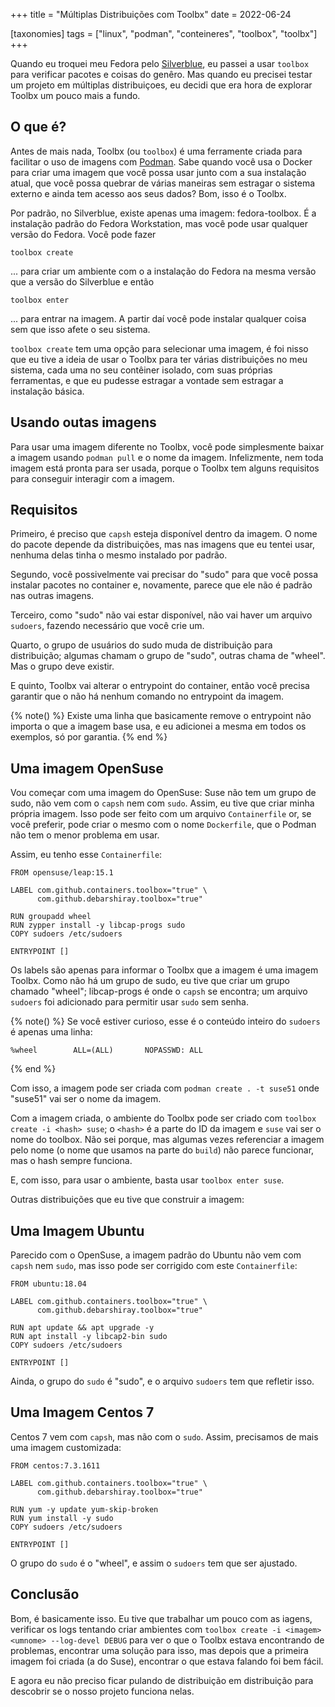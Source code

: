 +++
title = "Múltiplas Distribuições com Toolbx"
date = 2022-06-24

[taxonomies]
tags = ["linux", "podman", "conteineres", "toolbox", "toolbx"]
+++

Quando eu troquei meu Fedora pelo
[Silverblue](https://silverblue.fedoraproject.org/), eu passei a usar `toolbox`
para verificar pacotes e coisas do genêro. Mas quando eu precisei testar um
projeto em múltiplas distribuiçoes, eu decidi que era hora de explorar Toolbx
um pouco mais a fundo.

<!-- more -->

## O que é?

Antes de mais nada, Toolbx (ou `toolbox`) é uma ferramente criada para
facilitar o uso de imagens com  [Podman](https://podman.io/). Sabe quando você
usa o Docker para criar uma imagem que você possa usar junto com a sua
instalação atual, que você possa quebrar de várias maneiras sem estragar o
sistema externo e ainda tem acesso aos seus dados? Bom, isso é o Toolbx.

Por padrão, no Silverblue, existe apenas uma imagem: fedora-toolbox. É a
instalação padrão do Fedora Workstation, mas você pode usar qualquer versão do
Fedora. Você pode fazer

```
toolbox create
```

... para criar um ambiente com o a instalação do Fedora na mesma versão que a
versão do Silverblue e então

```
toolbox enter
```

... para entrar na imagem. A partir daí você pode instalar qualquer coisa sem
que isso afete o seu sistema.

`toolbox create` tem uma opção para selecionar uma imagem, é foi nisso que eu
tive a ideia de usar o Toolbx para ter várias distribuições no meu sistema,
cada uma no seu contêiner isolado, com suas próprias ferramentas, e que eu
pudesse estragar a vontade sem estragar a instalação básica.

## Usando outas imagens

Para usar uma imagem diferente no Toolbx, você pode simplesmente baixar a
imagem usando `podman pull` e o nome da imagem. Infelizmente, nem toda imagem
está pronta para ser usada, porque o Toolbx tem alguns requisitos para
conseguir interagir com a imagem.

## Requisitos

Primeiro, é preciso que `capsh` esteja disponível dentro da imagem. O nome do
pacote depende da distribuições, mas nas imagens que eu tentei usar, nenhuma
delas tinha o mesmo instalado por padrão.

Segundo, você possivelmente vai precisar do "sudo" para que você possa instalar
pacotes no container e, novamente, parece que ele não é padrão nas outras
imagens.

Terceiro, como "sudo" não vai estar disponível, não vai haver um arquivo
`sudoers`, fazendo necessário que você crie um.

Quarto, o grupo de usuários do sudo muda de distribuição para distribuição;
algumas chamam o grupo de "sudo", outras chama de "wheel". Mas o grupo deve
existir.

E quinto, Toolbx vai alterar o entrypoint do container, então você precisa
garantir que o não há nenhum comando no entrypoint da imagem.

{% note() %}
Existe uma linha que basicamente remove o entrypoint não importa o que a imagem
base usa, e eu adicionei a mesma em todos os exemplos, só por garantia.
{% end %}

## Uma imagem OpenSuse

Vou começar com uma imagem do OpenSuse: Suse não tem um grupo de sudo, não vem
com o `capsh` nem com `sudo`. Assim, eu tive que criar minha própria imagem.
Isso pode ser feito com um arquivo `Containerfile` or, se você preferir, pode
criar o mesmo com o nome `Dockerfile`, que o Podman não tem o menor problema em
usar.

Assim, eu tenho esse `Containerfile`:

```
FROM opensuse/leap:15.1

LABEL com.github.containers.toolbox="true" \
      com.github.debarshiray.toolbox="true"

RUN groupadd wheel
RUN zypper install -y libcap-progs sudo
COPY sudoers /etc/sudoers

ENTRYPOINT []
```

Os labels são apenas para informar o Toolbx que a imagem é uma imagem Toolbx.
Como não há um grupo de sudo, eu tive que criar um grupo chamado "wheel";
libcap-progs é onde o `capsh` se encontra; um arquivo `sudoers` foi adicionado
para permitir usar `sudo` sem senha.

{% note() %}
Se você estiver curioso, esse é o conteúdo inteiro do `sudoers` é apenas uma
linha:

```
%wheel        ALL=(ALL)       NOPASSWD: ALL
```
{% end %}

Com isso, a imagem pode ser criada com `podman create . -t suse51` onde
"suse51" vai ser o nome da imagem.

Com a imagem criada, o ambiente do Toolbx pode ser criado com `toolbox create
-i <hash> suse`; o `<hash>` é a parte do ID da imagem e `suse` vai ser o nome
do toolbox. Não sei porque, mas algumas vezes referenciar a imagem pelo nome (o
nome que usamos na parte do `build`) não parece funcionar, mas o hash sempre
funciona.

E, com isso, para usar o ambiente, basta usar `toolbox enter suse`.

Outras distribuições que eu tive que construir a imagem:

## Uma Imagem Ubuntu

Parecido com o OpenSuse, a imagem padrão do Ubuntu não vem com `capsh` nem
`sudo`, mas isso pode ser corrigido com este `Containerfile`:

```
FROM ubuntu:18.04

LABEL com.github.containers.toolbox="true" \
      com.github.debarshiray.toolbox="true"

RUN apt update && apt upgrade -y
RUN apt install -y libcap2-bin sudo
COPY sudoers /etc/sudoers

ENTRYPOINT []
```

Ainda, o grupo do `sudo` é "sudo", e o arquivo `sudoers` tem que refletir isso.

## Uma Imagem Centos 7

Centos 7 vem com `capsh`, mas não com o `sudo`. Assim, precisamos de mais uma
imagem customizada:

```
FROM centos:7.3.1611

LABEL com.github.containers.toolbox="true" \
      com.github.debarshiray.toolbox="true"

RUN yum -y update yum-skip-broken
RUN yum install -y sudo
COPY sudoers /etc/sudoers

ENTRYPOINT []
```

O grupo do `sudo` é o "wheel", e assim o `sudoers` tem que ser ajustado.

## Conclusão

Bom, é basicamente isso. Eu tive que trabalhar um pouco com as iagens,
verificar os logs tentando criar ambientes com `toolbox create -i <imagem>
<umnome> --log-devel DEBUG` para ver o que o Toolbx estava encontrando de
problemas, encontrar uma solução para isso, mas depois que a primeira imagem
foi criada (a do Suse), encontrar o que estava falando foi bem fácil.

E agora eu não preciso ficar pulando de distribuição em distribuição para
descobrir se o nosso projeto funciona nelas.

